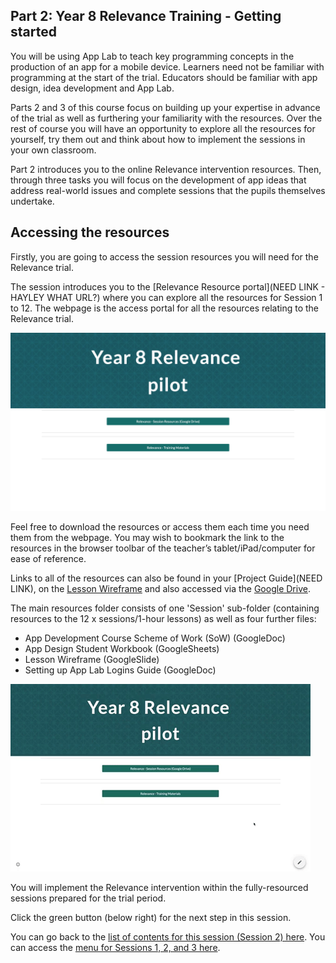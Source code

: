 ## Part 2: Year 8 Relevance Training - Getting started
You will be using App Lab to teach key programming concepts in the production of an app for a mobile device. Learners need not be familiar with programming at the start of the trial. Educators should be familiar with app design, idea development and App Lab. 

Parts 2 and 3 of this course focus on building up your expertise in advance of the trial as well as furthering your familiarity with the resources. Over the rest of course you will have an opportunity to explore all the resources for yourself, try them out and think about how to implement the sessions in your own classroom.

Part 2 introduces you to the online Relevance intervention resources. Then, through three tasks you will focus on the development of app ideas that address real-world issues and complete sessions that the pupils themselves undertake. 

## Accessing the resources
Firstly, you are going to access the session resources you will need for the Relevance trial. 

The session introduces you to the [Relevance Resource portal](NEED LINK - HAYLEY WHAT URL?) where you can explore all the resources for Session 1 to 12. The webpage is the access portal for all the resources relating to the Relevance trial.

![Modelling access webpage](images/Relevance-Webpage.png)

Feel free to download the resources or access them each time you need them from the webpage. You may wish to bookmark the link to the resources in the browser toolbar of the teacher’s tablet/iPad/computer for ease of reference. 

Links to all of the resources can also be found in your [Project Guide](NEED LINK), on the [Lesson Wireframe](https://ncce.io/4PM6um) and also accessed via the [Google Drive](https://ncce.io/KNDNJR).

The main resources folder consists of one 'Session' sub-folder (containing resources to the  12 x sessions/1-hour lessons) as well as four further files: 
+ App Development Course Scheme of Work (SoW) (GoogleDoc)
+ App Design Student Workbook (GoogleSheets)
+ Lesson Wireframe (GoogleSlide)
+ Setting up App Lab Logins Guide (GoogleDoc)

![Modelling access webpage](images/Relevance-WebpageAccess.gif)

You will implement the Relevance intervention within the fully-resourced sessions prepared for the trial period.

Click the green button (below right) for the next step in this session.

You can go back to the [list of contents for this session (Session 2) here](https://projects.raspberrypi.org/en/projects/Year8-RelevanceTraining-Part2-GBICi4).
You can access the [menu for Sessions 1, 2, and 3 here](https://projects.raspberrypi.org/en/pathways/year8-relevancetraining-gbici4).
